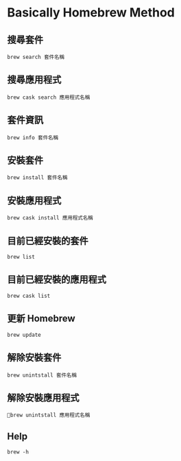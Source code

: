 # Basically Homebrew Method  
## 搜尋套件  
```
brew search 套件名稱
```  

## 搜尋應用程式
```
brew cask search 應用程式名稱
```

## 套件資訊  
```
brew info 套件名稱
```

## 安裝套件  
```
brew install 套件名稱
```  

## 安裝應用程式
```
brew cask install 應用程式名稱
```

## 目前已經安裝的套件  
```
brew list
```  

## 目前已經安裝的應用程式  
```
brew cask list
```  

## 更新 Homebrew  
```
brew update
```  

## 解除安裝套件  
```
brew unintstall 套件名稱
```  

## 解除安裝應用程式  
```
brew unintstall 應用程式名稱
```

## Help
```
brew -h
```